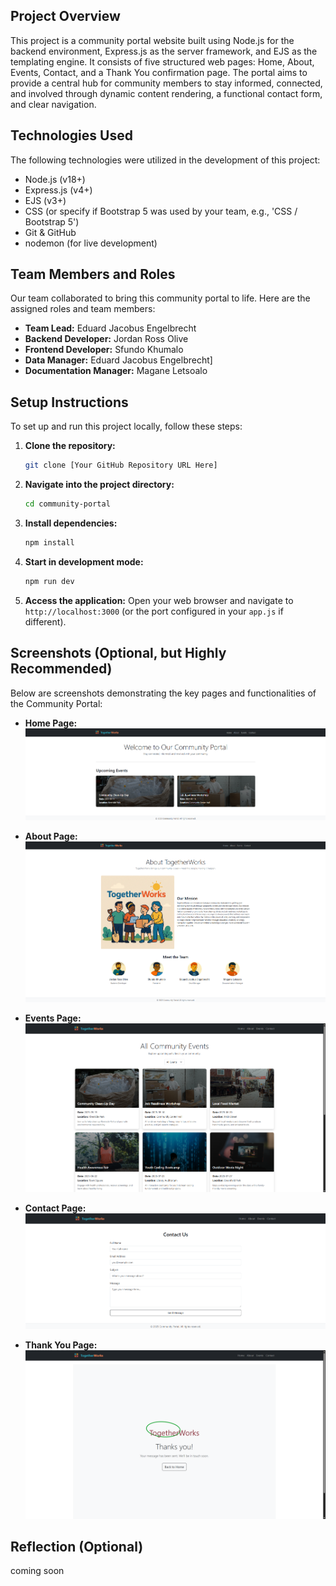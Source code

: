 ## Project Overview

This project is a community portal website built using Node.js for the backend environment, Express.js as the server framework, and EJS as the templating engine. It consists of five structured web pages: Home, About, Events, Contact, and a Thank You confirmation page. The portal aims to provide a central hub for community members to stay informed, connected, and involved through dynamic content rendering, a functional contact form, and clear navigation.

## Technologies Used

The following technologies were utilized in the development of this project:
* Node.js (v18+)
* Express.js (v4+)
* EJS (v3+)
* CSS (or specify if Bootstrap 5 was used by your team, e.g., 'CSS / Bootstrap 5')
* Git & GitHub
* nodemon (for live development)

## Team Members and Roles

Our team collaborated to bring this community portal to life. Here are the assigned roles and team members:

* **Team Lead:** Eduard Jacobus Engelbrecht
* **Backend Developer:** Jordan Ross Olive
* **Frontend Developer:** Sfundo Khumalo
* **Data Manager:** Eduard Jacobus Engelbrecht]
* **Documentation Manager:** Magane Letsoalo

## Setup Instructions

To set up and run this project locally, follow these steps:

1.  **Clone the repository:**
    ```bash
    git clone [Your GitHub Repository URL Here]
    ```
2.  **Navigate into the project directory:**
    ```bash
    cd community-portal
    ```
3.  **Install dependencies:**
    ```bash
    npm install
    ```
4.  **Start in development mode:**
    ```bash
    npm run dev
    ```
5.  **Access the application:**
    Open your web browser and navigate to `http://localhost:3000` (or the port configured in your `app.js` if different).

## Screenshots (Optional, but Highly Recommended)

Below are screenshots demonstrating the key pages and functionalities of the Community Portal:

* **Home Page:**
    ![Home Page](public/images/Home.png)


* **About Page:**
    ![About Page](public/images/About.png)


* **Events Page:**
    ![Events Page](public/images/Events.png)
    

* **Contact Page:**
    ![Contact Page](public/images/ContactUs.png)
  

* **Thank You Page:**
    ![Thank You Page](public/images/ThankYou.png)

   
## Reflection (Optional)

coming soon
